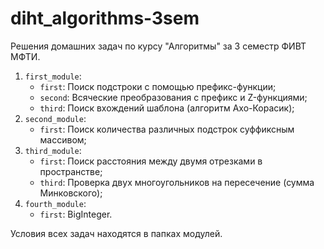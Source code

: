 # diht_algorithms-3sem
Решения домашних задач по курсу "Алгоритмы" за 3 семестр ФИВТ МФТИ.  
1. `first_module`:  
    * `first`: Поиск подстроки с помощью префикс-функции;
    * `second`: Всяческие преобразования с префикс и Z-функциями;
    * `third`: Поиск вхождений шаблона (алгоритм Ахо-Корасик);
2. `second_module`:
    * `first`: Поиск количества различных подстрок суффиксным массивом;
3. `third_module`:
    * `first`: Поиск расстояния между двумя отрезками в пространстве;
    * `third`: Проверка двух многоугольников на пересечение (сумма Минковского);
4. `fourth_module`:
    * `first`: BigInteger.

Условия всех задач находятся в папках модулей.
